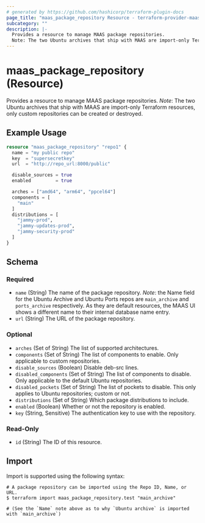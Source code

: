 ```yaml
---
# generated by https://github.com/hashicorp/terraform-plugin-docs
page_title: "maas_package_repository Resource - terraform-provider-maas"
subcategory: ""
description: |-
  Provides a resource to manage MAAS package repositories.
  Note: The two Ubuntu archives that ship with MAAS are import-only Terraform resources, only custom repositories can be created or destroyed.
---
```


# maas_package_repository (Resource)

Provides a resource to manage MAAS package repositories.
*Note*: The two Ubuntu archives that ship with MAAS are import-only Terraform resources, only custom repositories can be created or destroyed.

## Example Usage

```terraform
resource "maas_package_repository" "repo1" {
  name = "my public repo"
  key  = "supersecretkey"
  url  = "http://repo_url:8000/public"

  disable_sources = true
  enabled         = true

  arches = ["amd64", "arm64", "ppcel64"]
  components = [
    "main"
  ]
  distributions = [
    "jammy-prod",
    "jammy-updates-prod",
    "jammy-security-prod"
  ]
}
```

<!-- schema generated by tfplugindocs -->
## Schema

### Required

- `name` (String) The name of the package repository.
*Note*: the Name field for the Ubuntu Archive and Ubuntu Ports repos are `main_archive` and `ports_archive` respectively. As they are default resources, the MAAS UI shows a different name to their internal database name entry.
- `url` (String) The URL of the package repository.

### Optional

- `arches` (Set of String) The list of supported architectures.
- `components` (Set of String) The list of components to enable. Only applicable to custom repositories.
- `disable_sources` (Boolean) Disable deb-src lines.
- `disabled_components` (Set of String) The list of components to disable. Only applicable to the default Ubuntu repositories.
- `disabled_pockets` (Set of String) The list of pockets to disable. This only applies to Ubuntu repositories; custom or not.
- `distributions` (Set of String) Which package distributions to include.
- `enabled` (Boolean) Whether or not the repository is enabled.
- `key` (String, Sensitive) The authentication key to use with the repository.

### Read-Only

- `id` (String) The ID of this resource.

## Import

Import is supported using the following syntax:

```shell
# A package repository can be imported using the Repo ID, Name, or URL.
$ terraform import maas_package_repository.test "main_archive"

# (See the `Name` note above as to why `Ubuntu archive` is imported with `main_archive`)
```

